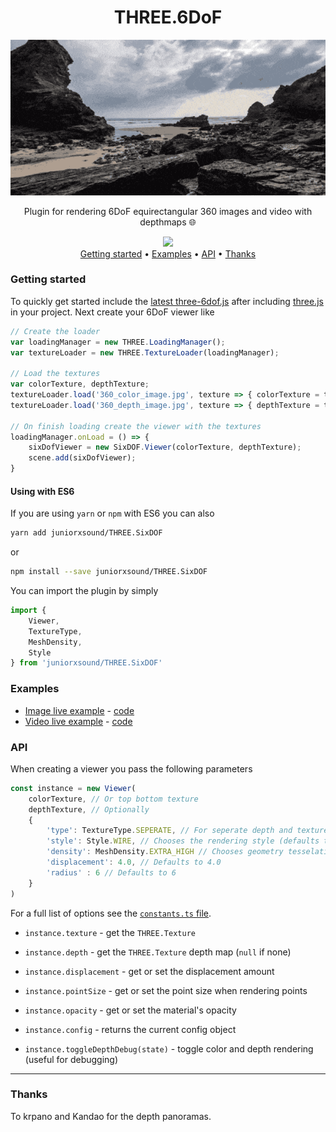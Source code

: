 <div align="center">
<h1>THREE.6DoF</h1>
<img href="https://juniorxsound.github.io/THREE.SixDOF/examples/image.html" src="./docs/cover.gif" /><br/>
<p>Plugin for rendering 6DoF equirectangular 360 images and video with depthmaps 🌐</p>
<img src="https://github.com/juniorxsound/THREE.SixDOF/workflows/CI/badge.svg" /><br/>
<a href="#getting-started">Getting started</a> •
<a href="#examples">Examples</a> •
<a href="#api">API</a> •
<a href="#thanks">Thanks</a>
</div>

### Getting started
To quickly get started include the [latest three-6dof.js](https://github.com/juniorxsound/THREE.SixDOF/blob/master/dist/three-6dof.js) after including [three.js](https://threejs.org/docs/index.html#manual/en/introduction/Creating-a-scene) in your project. Next create your 6DoF viewer like

```js
// Create the loader
var loadingManager = new THREE.LoadingManager();
var textureLoader = new THREE.TextureLoader(loadingManager);

// Load the textures
var colorTexture, depthTexture;
textureLoader.load('360_color_image.jpg', texture => { colorTexture = texture });
textureLoader.load('360_depth_image.jpg', texture => { depthTexture = texture });

// On finish loading create the viewer with the textures
loadingManager.onLoad = () => {
    sixDofViewer = new SixDOF.Viewer(colorTexture, depthTexture);
    scene.add(sixDofViewer);
}
```

#### Using with ES6
If you are using `yarn` or `npm` with ES6 you can also
```sh
yarn add juniorxsound/THREE.SixDOF
```
or
```sh
npm install --save juniorxsound/THREE.SixDOF
```

You can import the plugin by simply
```js
import { 
    Viewer,
    TextureType,
    MeshDensity, 
    Style
} from 'juniorxsound/THREE.SixDOF'
```

### Examples
- [Image live example](https://juniorxsound.github.io/THREE.SixDOF/examples/image.html) - [code](https://github.com/juniorxsound/THREE.SixDOF/tree/master/docs/image.html)
- [Video live example](https://juniorxsound.github.io/THREE.SixDOF/examples/video.html) - [code](https://github.com/juniorxsound/THREE.SixDOF/tree/master/docs/video.html)

### API
When creating a viewer you pass the following parameters
```js
const instance = new Viewer(
    colorTexture, // Or top bottom texture
    depthTexture, // Optionally
    {
        'type': TextureType.SEPERATE, // For seperate depth and texture (for single top bottom use TextureType.TOP_BOTTOM)
        'style': Style.WIRE, // Chooses the rendering style (defaults to Style.MESH)
        'density': MeshDensity.EXTRA_HIGH // Chooses geometry tesselation level
        'displacement': 4.0, // Defaults to 4.0
        'radius' : 6 // Defaults to 6
    }
)
```
For a full list of options see the [`constants.ts` file](https://github.com/juniorxsound/THREE.SixDOF/blob/master/src/components/constants.ts).

- `instance.texture` - get the `THREE.Texture`

- `instance.depth` - get the `THREE.Texture` depth map (`null` if none)

- `instance.displacement` - get or set the displacement amount

- `instance.pointSize` - get or set the point size when rendering points

- `instance.opacity` - get or set the material's opacity

- `instance.config` - returns the current config object

- `instance.toggleDepthDebug(state)` - toggle color and depth rendering (useful for debugging)

---

### Thanks
To krpano and Kandao for the depth panoramas.
